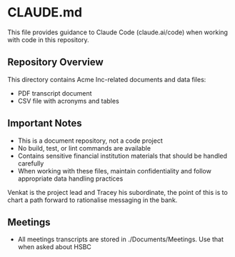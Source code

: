# CLAUDE.md

This file provides guidance to Claude Code (claude.ai/code) when working with code in this repository.

## Repository Overview

This directory contains Acme Inc-related documents and data files:
- PDF transcript document
- CSV file with acronyms and tables

## Important Notes

- This is a document repository, not a code project
- No build, test, or lint commands are available
- Contains sensitive financial institution materials that should be handled carefully
- When working with these files, maintain confidentiality and follow appropriate data handling practices

Venkat is the project lead and Tracey his subordinate, the point of this is to chart a path forward to rationalise messaging in the bank.

## Meetings

- All meetings transcripts are stored in ./Documents/Meetings. Use that when asked about HSBC